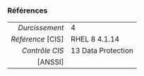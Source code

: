### Références

|                 |    |
|----------------:|:---|
|   *Durcissement*| 4 |
|*Référence* [CIS]| RHEL 8 4.1.14 |
|   *Contrôle CIS*| 13 Data Protection |
|          [ANSSI]|  |
